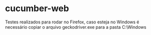 # cucumber-web
Testes realizados para rodar no Firefox, caso esteja no Windows é necessário copiar o arquivo geckodriver.exe para a pasta C:\Windows
